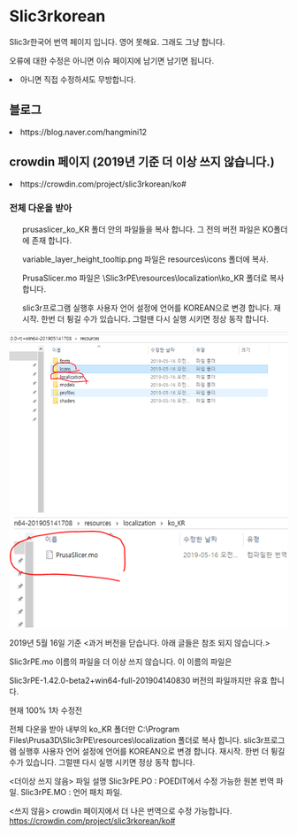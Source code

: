 # Slic3rkorean

<div>
<p>Slic3r한국어 번역 페이지 입니다.
영어 못해요. 그래도 그냥 합니다. </p>
 
 <p>오류에 대한 수정은 아니면 이슈 페이지에 남기면 남기면 됩니다.</p>
 <li>아니면 직접 수정하셔도 무방합니다.</li>
 <h2>블로그</h2>
 <li>https://blog.naver.com/hangmini12</li>

 <h2>crowdin 페이지 (2019년 기준 더 이상 쓰지 않습니다.)</h2>
 <li>https://crowdin.com/project/slic3rkorean/ko#</li>

</ul>
</div>
<h3>전체 다운을 받아</h3>

<ol>prusaslicer_ko_KR 폴더 안의 파일들을 복사 합니다. 그 전의 버전 파일은 KO폴더에 존재 합니다.</ol>


<ol>variable_layer_height_tooltip.png 파일은 resources\icons 폴더에 복사.</ol>
<ol>PrusaSlicer.mo 파일은 \Slic3rPE\resources\localization\ko_KR 폴더로 복사 합니다.</ol>

<ol>slic3r프로그램 실행후 사용자 언어 설정에 언어를 KOREAN으로 변경 합니다. 재시작.
한번 더 튕길 수가 있습니다. 그럴땐 다시 실행 시키면 정상 동작 합니다. </ol>

![](https://github.com/ulsanether/Slic3rkorean/blob/master/7.PNG)
![](https://github.com/ulsanether/Slic3rkorean/blob/master/8.PNG)





2019년 5월 16일 기준
<과거 버전을 닫습니다. 아래 글들은 참조 되지 않습니다.>

Slic3rPE.mo 이름의 파일을 더 이상 쓰지 않습니다. 이 이름의 파일은

Slic3rPE-1.42.0-beta2+win64-full-201904140830 버전의 파일까지만 유효 합니다. 


현재 100%
1차 수정전

전체 다운을 받아
내부의 ko_KR 폴더만 C:\Program Files\Prusa3D\Slic3rPE\resources\localization 폴더로 복사 합니다.
slic3r프로그램 실행후 사용자 언어 설정에 언어를 KOREAN으로 변경 합니다. 재시작.
한번 더 튕길 수가 있습니다. 그럴땐 다시 실행 시키면 정상 동작 합니다. 

<더이상 쓰지 않음>
파일 설명
Slic3rPE.PO : POEDIT에서 수정 가능한 원본 번역 파일.
Slic3rPE.MO : 언어 패치 파일. 


<쓰지 않음>
crowdin 페이지에서 더 나은 번역으로 수정 가능합니다. 
https://crowdin.com/project/slic3rkorean/ko#
